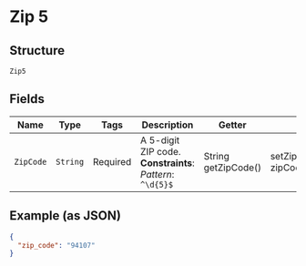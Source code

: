 
# Zip 5

## Structure

`Zip5`

## Fields

| Name | Type | Tags | Description | Getter | Setter |
|  --- | --- | --- | --- | --- | --- |
| `ZipCode` | `String` | Required | A 5-digit ZIP code.<br>**Constraints**: *Pattern*: `^\d{5}$` | String getZipCode() | setZipCode(String zipCode) |

## Example (as JSON)

```json
{
  "zip_code": "94107"
}
```

